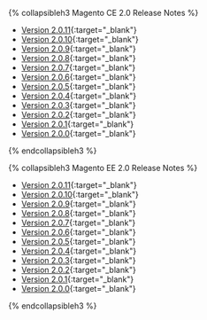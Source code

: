 <div markdown="1">

{% collapsibleh3 Magento CE 2.0 Release Notes %} 
 
*	[Version 2.0.11]({{page.baseurl}}release-notes/ReleaseNotes2.0.11CE.html){:target="_blank"}
*	[Version 2.0.10]({{page.baseurl}}release-notes/ReleaseNotes2.0.10CE.html){:target="_blank"}
*	[Version 2.0.9]({{page.baseurl}}release-notes/ReleaseNotes2.0.9CE.html){:target="_blank"}
*	[Version 2.0.8]({{page.baseurl}}release-notes/ReleaseNotes2.0.8CE.html){:target="_blank"}
*	[Version 2.0.7]({{page.baseurl}}release-notes/ReleaseNotes2.0.7CE.html){:target="_blank"}
*	[Version 2.0.6]({{page.baseurl}}release-notes/ReleaseNotes2.0.6CE.html){:target="_blank"}
*	[Version 2.0.5]({{page.baseurl}}release-notes/ReleaseNotes2.0.5CE.html){:target="_blank"}
*	[Version 2.0.4]({{page.baseurl}}release-notes/ReleaseNotes2.0.4CE.html){:target="_blank"}
*	[Version 2.0.3]({{page.baseurl}}release-notes/ReleaseNotes2.0.3CE.html){:target="_blank"}
*	[Version 2.0.2](http://docs.magento.com/m2/ce/user_guide/magento/release-notes-ce-2.0.2.html){:target="_blank"}
*	[Version 2.0.1](http://docs.magento.com/m2/ce/user_guide/magento/release-notes-ce-2.0.1.html){:target="_blank"}
*	[Version 2.0.0](ttp://docs.magento.com/m2/ce/user_guide/magento/release-notes-ce-2.0.html){:target="_blank"}

{% endcollapsibleh3 %}

{% collapsibleh3 Magento EE 2.0 Release Notes %} 

*	[Version 2.0.11]({{page.baseurl}}release-notes/ReleaseNotes2.0.11EE.html){:target="_blank"}
*	[Version 2.0.10]({{page.baseurl}}release-notes/ReleaseNotes2.0.10EE.html){:target="_blank"}
*	[Version 2.0.9]({{page.baseurl}}release-notes/ReleaseNotes2.0.9EE.html){:target="_blank"}
*	[Version 2.0.8]({{page.baseurl}}release-notes/ReleaseNotes2.0.8EE.html){:target="_blank"}
*	[Version 2.0.7]({{page.baseurl}}release-notes/ReleaseNotes2.0.7EE.html){:target="_blank"}
*	[Version 2.0.6]({{page.baseurl}}release-notes/ReleaseNotes2.0.6EE.html){:target="_blank"}
*	[Version 2.0.5]({{page.baseurl}}release-notes/ReleaseNotes2.0.5EE.html){:target="_blank"}
*	[Version 2.0.4]({{page.baseurl}}release-notes/ReleaseNotes2.0.4EE.html){:target="_blank"}
*	[Version 2.0.3]({{page.baseurl}}release-notes/ReleaseNotes2.0.3EE.html){:target="_blank"}
*	[Version 2.0.2](http://docs.magento.com/m2/ee/user_guide/magento/release-notes-ee-2.0.2.html){:target="_blank"}
*	[Version 2.0.1](http://docs.magento.com/m2/ee/user_guide/magento/release-notes-ee-2.0.1.html){:target="_blank"}
*	[Version 2.0.0](http://docs.magento.com/m2/ee/user_guide/magento/release-notes-ee-2.0.html){:target="_blank"}

{% endcollapsibleh3 %}
